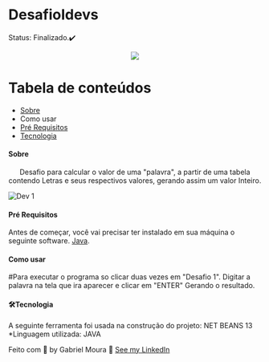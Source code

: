# DesafioIdevs

Status: Finalizado.✔️

<div align="center">
 <Img src="https://user-images.githubusercontent.com/69040085/160409208-fe83187e-977d-4a2d-b186-a7cfbaa4a75c.png" />
 </div>

Tabela de conteúdos
=================
<!--ts-->
   * [Sobre](#Sobre)
   * Como usar
   * [Pré Requisitos](#Pré-requisitos)
   * [Tecnologia](#tecnologia)
<!--te-->


<h4>Sobre</h4>



<p align="center">Desafio para calcular o valor de uma "palavra", a partir de uma tabela contendo Letras e seus respectivos valores,
gerando assim um valor Inteiro.</p>


![Dev 1](https://user-images.githubusercontent.com/69040085/160406557-bd1fb6c5-58dd-4cf0-889a-f8beecb0c280.PNG)


<h4>Pré Requisitos</h4>

Antes de começar, você vai precisar ter instalado em sua máquina o seguinte software. <!-- Text link tag - by www.rapidtables.com -->
 <a href="https://javadl.oracle.com/webapps/download/AutoDL?BundleId=245776_df5ad55fdd604472a86a45a217032c7d">Java</a>.
 
<h4>Como usar</h4>

#Para executar o programa so clicar duas vezes em "Desafio 1". Digitar a palavra na tela que ira aparecer e clicar em "ENTER" Gerando o resultado.

<h4>🛠️Tecnologia</h4>
A seguinte ferramenta foi usada na construção do projeto:
NET BEANS 13 
*Linguagem utilizada: JAVA



Feito com 💙 by Gabriel Moura 👋 [See my LinkedIn](https://www.linkedin.com/in/gabriel-moura-9a275593/)

 

